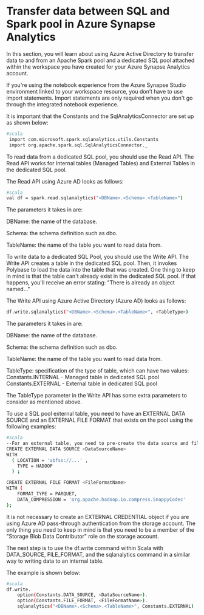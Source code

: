 # Transfer data between SQL and Spark pool in Azure Synapse Analytics

In this section, you will learn about using Azure Active Directory to transfer data to and from an Apache Spark pool and a dedicated SQL pool attached within the workspace you have created for your Azure Synapse Analytics account. 

If you're using the notebook experience from the Azure Synapse Studio environment linked to your workspace resource, you don’t have to use import statements. Import statements are only required when you don't go through the integrated notebook experience.

It is important that the Constants and the SqlAnalyticsConnector are set up as shown below:

```bash
#scala
 import com.microsoft.spark.sqlanalytics.utils.Constants
 import org.apache.spark.sql.SqlAnalyticsConnector._
```

To read data from a dedicated SQL pool, you should use the Read API. The Read API works for Internal tables (Managed Tables) and External Tables in the dedicated SQL pool.

The Read API using Azure AD looks as follows:

```bash
#scala
val df = spark.read.sqlanalytics("<DBName>.<Schema>.<TableName>")
```

The parameters it takes in are:

DBName: the name of the database.

Schema: the schema definition such as dbo.

TableName: the name of the table you want to read data from.

To write data to a dedicated SQL Pool, you should use the Write API. The Write API creates a table in the dedicated SQL pool. Then, it invokes Polybase to load the data into the table that was created. One thing to keep in mind is that the table can't already exist in the dedicated SQL pool. If that happens, you'll receive an error stating: "There is already an object named..."

The Write API using Azure Active Directory (Azure AD) looks as follows:

```bash
df.write.sqlanalytics("<DBName>.<Schema>.<TableName>", <TableType>)
```

The parameters it takes in are:

DBName: the name of the database.

Schema: the schema definition such as dbo.

TableName: the name of the table you want to read data from.

TableType: specification of the type of table, which can have two values:
Constants.INTERNAL - Managed table in dedicated SQL pool
Constants.EXTERNAL - External table in dedicated SQL pool

The TableType parameter in the Write API has some extra parameters to consider as mentioned above.


To use a SQL pool external table, you need to have an EXTERNAL DATA SOURCE and an EXTERNAL FILE FORMAT that exists on the pool using the following examples:
```bash
#scala
--For an external table, you need to pre-create the data source and file format in dedicated SQL pool using SQL queries:
CREATE EXTERNAL DATA SOURCE <DataSourceName>
WITH
  ( LOCATION = 'abfss://...' ,
    TYPE = HADOOP
  ) ;

CREATE EXTERNAL FILE FORMAT <FileFormatName>
WITH (  
    FORMAT_TYPE = PARQUET,  
    DATA_COMPRESSION = 'org.apache.hadoop.io.compress.SnappyCodec'  
);
```

It is not necessary to create an EXTERNAL CREDENTIAL object if you are using Azure AD pass-through authentication from the storage account. The only thing you need to keep in mind is that you need to be a member of the "Storage Blob Data Contributor" role on the storage account. 

The next step is to use the df.write command within Scala with DATA_SOURCE, FILE_FORMAT, and the sqlanalytics command in a similar way to writing data to an internal table.

The example is shown below:

```bash
#scala
df.write.
    option(Constants.DATA_SOURCE, <DataSourceName>).
    option(Constants.FILE_FORMAT, <FileFormatName>).
    sqlanalytics("<DBName>.<Schema>.<TableName>", Constants.EXTERNAL)
```